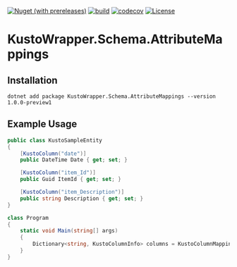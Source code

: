[![Nuget (with prereleases)](https://img.shields.io/nuget/vpre/KustoWrapper.Schema.AttributeMappings)](https://www.nuget.org/packages/KustoWrapper.Schema.AttributeMappings/)
[![build](https://github.com/mateusz-opoka/KustoWrapper-Schema-AttributeMappings/workflows/build/badge.svg?branch=master)](#)
[![codecov](https://codecov.io/gh/mateusz-opoka/KustoWrapper-Schema-AttributeMappings/branch/master/graph/badge.svg)](https://codecov.io/gh/mateusz-opoka/KustoWrapper-Schema-AttributeMappings)
[![License](https://img.shields.io/badge/License-Apache%202.0-blue.svg)](https://github.com/mateusz-opoka/KustoWrapper-Schema-AttributeMappings/blob/master/LICENSE)

# KustoWrapper.Schema.AttributeMappings

## Installation
```
dotnet add package KustoWrapper.Schema.AttributeMappings --version 1.0.0-preview1
```

## Example Usage
```csharp
public class KustoSampleEntity
{
    [KustoColumn("date")]
    public DateTime Date { get; set; }

    [KustoColumn("item_Id")]
    public Guid ItemId { get; set; }

    [KustoColumn("item_Description")]
    public string Description { get; set; }
}

class Program
{
    static void Main(string[] args)
    {
        Dictionary<string, KustoColumnInfo> columns = KustoColumnMappingsBuilder.Build<KustoSampleEntity>();
    }
}
```
